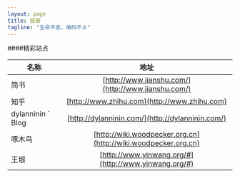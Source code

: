 ```yaml
---
layout: page
title: 链接
tagline: "生命不息，编码不止"
---
```


####精彩站点

| 名称           | 地址           |
| ------------  |:-------------:|
| 简书           | [http://www.jianshu.com/](http://www.jianshu.com/)  |
| 知乎           | [http://www.zhihu.com](http://www.zhihu.com)|
| dylanninin ` Blog| [http://dylanninin.com/](http://dylanninin.com/)|
| 啄木鸟     | [http://wiki.woodpecker.org.cn](http://wiki.woodpecker.org.cn) |
| 王垠       | [http://www.yinwang.org/#](http://www.yinwang.org/#)|